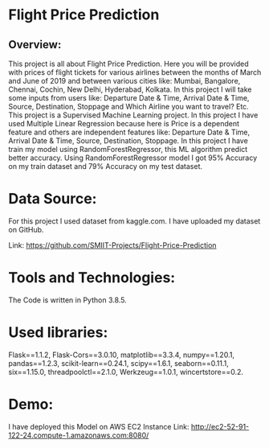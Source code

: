 # Flight Price Prediction
## Overview: 
This project is all about Flight Price Prediction. Here you will be provided with prices of flight tickets for various airlines between the months of March and June of 2019 and between various cities like: Mumbai, Bangalore, Chennai, Cochin, New Delhi, Hyderabad, Kolkata. In this project I will take some inputs from users like: Departure Date & Time, Arrival Date & Time, Source, Destination, Stoppage and Which Airline you want to travel? Etc. This project is a Supervised Machine Learning project. In this project I have used Multiple Linear Regression because here is Price is a dependent feature and others are independent features like: Departure Date & Time, Arrival Date & Time, Source, Destination, Stoppage. In this project I have train my model using RandomForestRegressor, this ML algorithm predict better accuracy. Using RandomForestRegressor model I got 95% Accuracy on my train dataset and 79% Accuracy on my test dataset.

# Data Source:
For this project I used dataset from kaggle.com. I have uploaded my dataset on GitHub.

Link: https://github.com/SMIIT-Projects/Flight-Price-Prediction

# Tools and Technologies:
The Code is written in Python 3.8.5. 

# Used libraries:
Flask==1.1.2, Flask-Cors==3.0.10, matplotlib==3.3.4, numpy==1.20.1, pandas==1.2.3, scikit-learn==0.24.1, scipy==1.6.1, seaborn==0.11.1, six==1.15.0, threadpoolctl==2.1.0, Werkzeug==1.0.1, wincertstore==0.2.

# Demo:

I have deployed this Model on AWS EC2 Instance 
Link: http://ec2-52-91-122-24.compute-1.amazonaws.com:8080/












